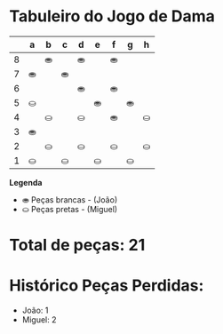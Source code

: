 # Tabuleiro do Jogo de Dama

|   | a | b | c | d | e | f | g | h |
|---|---|---|---|---|---|---|---|---|
| 8 |   | ⛂|   | ⛂ |   |⛂ |   |   |
| 7 |⛂ |   | ⛂ |   |   |   |   |   |
| 6 |   |   |   |⛂ |   | ⛂|    |   |
| 5 |⛀ |   |   |   |⛂ |   |⛂  |   |
| 4 |   |⛀ |   |⛀ |   |⛂ |    |⛀ |
| 3 | ⛂|   |   |   |   |   |   |   |
| 2 |   | ⛀|   | ⛀ |   |⛀   |   | ⛀|
| 1 |⛀ |   | ⛀ |   | ⛀|   | ⛀ |   |

**Legenda**

- ⛂ Peças brancas - (João)
- ⛀ Peças pretas - (Miguel)

# Total de peças: 21

# Histórico Peças Perdidas:

- João: 1
- Miguel: 2
